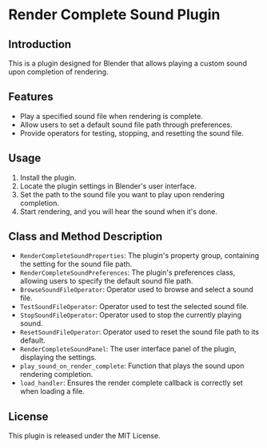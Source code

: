 

# Render Complete Sound Plugin

## Introduction
This is a plugin designed for Blender that allows playing a custom sound upon completion of rendering.

## Features
- Play a specified sound file when rendering is complete.
- Allow users to set a default sound file path through preferences.
- Provide operators for testing, stopping, and resetting the sound file.

## Usage
1. Install the plugin.
2. Locate the plugin settings in Blender's user interface.
3. Set the path to the sound file you want to play upon rendering completion.
4. Start rendering, and you will hear the sound when it's done.

## Class and Method Description
- `RenderCompleteSoundProperties`: The plugin's property group, containing the setting for the sound file path.
- `RenderCompleteSoundPreferences`: The plugin's preferences class, allowing users to specify the default sound file path.
- `BrowseSoundFileOperator`: Operator used to browse and select a sound file.
- `TestSoundFileOperator`: Operator used to test the selected sound file.
- `StopSoundFileOperator`: Operator used to stop the currently playing sound.
- `ResetSoundFileOperator`: Operator used to reset the sound file path to its default.
- `RenderCompleteSoundPanel`: The user interface panel of the plugin, displaying the settings.
- `play_sound_on_render_complete`: Function that plays the sound upon rendering completion.
- `load_handler`: Ensures the render complete callback is correctly set when loading a file.

## License
This plugin is released under the MIT License.